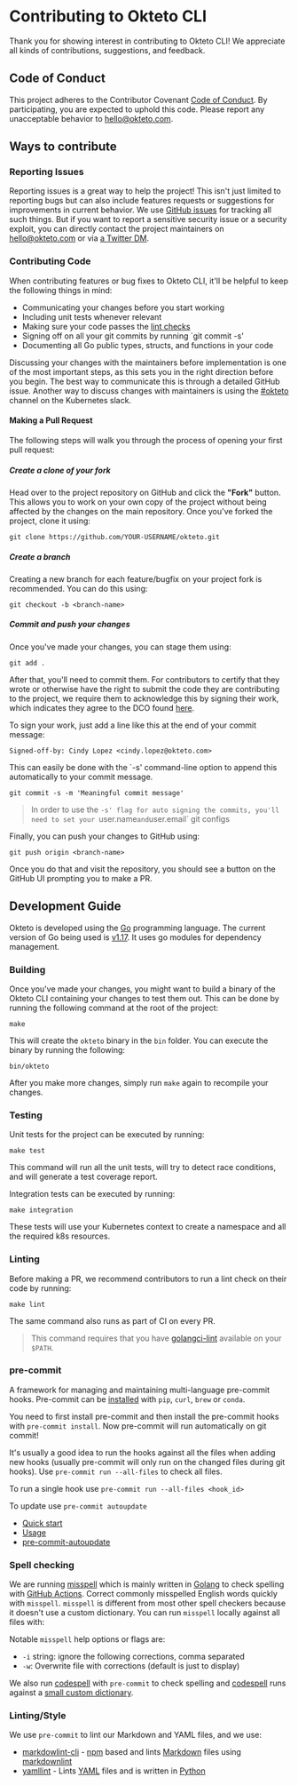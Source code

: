 # Contributing to Okteto CLI

Thank you for showing interest in contributing to Okteto CLI! We appreciate all kinds of contributions, suggestions, and feedback.

## Code of Conduct

This project adheres to the Contributor Covenant [Code of Conduct](CODE_OF_CONDUCT.md). By participating, you are expected to uphold this code. Please report any unacceptable behavior to hello@okteto.com.

## Ways to contribute

### Reporting Issues

Reporting issues is a great way to help the project! This isn't just limited to reporting bugs but can also include features requests or suggestions for improvements in current behavior. We use [GitHub issues](https://github.com/okteto/okteto/issues) for tracking all such things. But if you want to report a sensitive security issue or a security exploit, you can directly contact the project maintainers on hello@okteto.com or via [a Twitter DM](https://twitter.com/oktetoHQ).

### Contributing Code

When contributing features or bug fixes to Okteto CLI, it'll be helpful to keep the following things in mind:

- Communicating your changes before you start working
- Including unit tests whenever relevant
- Making sure your code passes the [lint checks](#lint)
- Signing off on all your git commits by running `git commit -s'
- Documenting all Go public types, structs, and functions in your code

Discussing your changes with the maintainers before implementation is one of the most important steps, as this sets you in the right direction before you begin. The best way to communicate this is through a detailed GitHub issue. Another way to discuss changes with maintainers is using the [#okteto](https://kubernetes.slack.com/messages/CM1QMQGS0/) channel on the Kubernetes slack.

#### Making a Pull Request

The following steps will walk you through the process of opening your first pull request:

##### Create a clone of your fork

Head over to the project repository on GitHub and click the **"Fork"** button. This allows you to work on your own copy of the project without being affected by the changes on the main repository. Once you've forked the project, clone it using:

```
git clone https://github.com/YOUR-USERNAME/okteto.git
```

##### Create a branch

Creating a new branch for each feature/bugfix on your project fork is recommended. You can do this using:

```
git checkout -b <branch-name>
```

##### Commit and push your changes

Once you've made your changes, you can stage them using:

```
git add .
```

After that, you'll need to commit them. For contributors to certify that they wrote or otherwise have the right to submit the code they are contributing to the project, we require them to acknowledge this by signing their work, which indicates they agree to the DCO found [here](https://developercertificate.org/).

To sign your work, just add a line like this at the end of your commit message:

```
Signed-off-by: Cindy Lopez <cindy.lopez@okteto.com>
```

This can easily be done with the `-s' command-line option to append this automatically to your commit message.

```
git commit -s -m 'Meaningful commit message'
```

> In order to use the `-s' flag for auto signing the commits, you'll need to set your `user.name`and`user.email` git configs

Finally, you can push your changes to GitHub using:

```
git push origin <branch-name>
```

Once you do that and visit the repository, you should see a button on the GitHub UI prompting you to make a PR.

## Development Guide

Okteto is developed using the [Go](https://golang.org/) programming language. The current version of Go being used is [v1.17](https://golang.org/doc/go1.17). It uses go modules for dependency management.

### Building

Once you've made your changes, you might want to build a binary of the Okteto CLI containing your changes to test them out. This can be done by running the following command at the root of the project:

```
make
```

This will create the `okteto` binary in the `bin` folder. You can execute the binary by running the following:

```
bin/okteto
```

After you make more changes, simply run `make` again to recompile your changes.

### Testing

Unit tests for the project can be executed by running:

```
make test
```

This command will run all the unit tests, will try to detect race conditions, and will generate a test coverage report.

Integration tests can be executed by running:

```
make integration
```

These tests will use your Kubernetes context to create a namespace and all the required k8s resources.

### Linting

Before making a PR, we recommend contributors to run a lint check on their code by running:

```
make lint
```

The same command also runs as part of CI on every PR.

> This command requires that you have [golangci-lint](https://github.com/golangci/golangci-lint#install) available on your `$PATH`.

### pre-commit

A framework for managing and maintaining multi-language pre-commit hooks.
Pre-commit can be [installed](https://pre-commit.com/#installation) with
`pip`, `curl`, `brew` or `conda`.

You need to first install pre-commit and then install the pre-commit hooks
with `pre-commit install`. Now pre-commit will run automatically on git
commit!

It's usually a good idea to run the hooks against all the files when
adding new hooks (usually pre-commit will only run on the changed files
during git hooks). Use `pre-commit run --all-files` to check all files.

To run a single hook use `pre-commit run --all-files <hook_id>`

To update use `pre-commit autoupdate`

- [Quick start](https://pre-commit.com/#quick-start)
- [Usage](https://pre-commit.com/#usage)
- [pre-commit-autoupdate](https://pre-commit.com/#pre-commit-autoupdate)

### Spell checking

We are running [misspell](https://github.com/client9/misspell) which is mainly written in
[Golang](https://golang.org/) to check spelling with [GitHub Actions](.github/workflows/lint.yml). Correct
commonly misspelled English words quickly with `misspell`. `misspell` is different from most other spell checkers
because it doesn't use a custom dictionary. You can run `misspell` locally against all files with:

Notable `misspell` help options or flags are:

- `-i` string: ignore the following corrections, comma separated
- `-w`: Overwrite file with corrections (default is just to display)

We also run [codespell](https://github.com/codespell-project/codespell) with `pre-commit` to check spelling and
[codespell](https://pypi.org/project/codespell/) runs against a [small custom dictionary](codespell.txt).

### Linting/Style

We use `pre-commit` to lint our Markdown and YAML files, and we use:

- [markdowlint-cli](https://github.com/igorshubovych/markdownlint-cli) - [npm](https://www.npmjs.com/package/markdownlint-cli) based and lints [Markdown](https://daringfireball.net/projects/markdown/) files using [markdownlint](https://github.com/DavidAnson/markdownlint)
- [yamllint](https://yamllint.readthedocs.io/en/stable/index.html) - Lints [YAML](https://yaml.org/) files and is written in [Python](https://www.python.org/)

